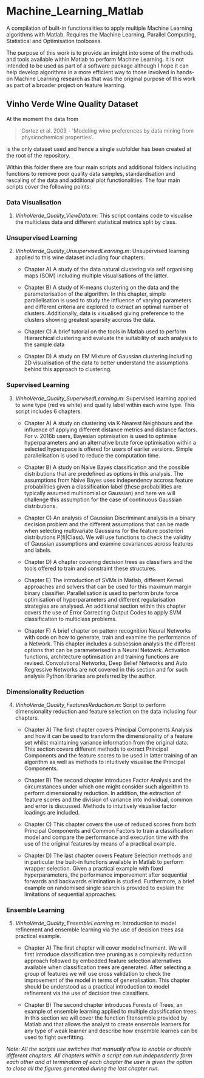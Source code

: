 # Machine_Learning_Matlab

A compilation of built-in functionalities to apply multiple Machine Learning algorithms with Matlab. Requires the Machine Learning, Parallel Computing, Statistical and Optimisation toolboxes. 

The purpose of this work is to provide an insight into some of the methods and tools available within Matlab to perform Machine Learning. It is not intended to be used as part of a software package although I hope it can help develop algorithms in a more efficient way to those involved in hands-on Machine Learning research as that was the original purpose of this work as part of a broader project on feature learning.

## Vinho Verde Wine Quality Dataset

At the moment the data from 
> Cortez et al. 2009 - 'Modeling wine preferences by data mining from physicochemical properties'.

is the only dataset used and hence a single subfolder has been created at the root of the repository. 

Within this folder there are four main scripts and additional folders including functions to remove poor quality data samples, standardisation and rescaling of the data and additional plot functionalities. The four main scripts cover the following points:

### Data Visualisation

1. *VinhoVerde_Quality_ViewData.m*: This script contains code to visualise the multiclass data and different statistical metrics split by class.

### Unsupervised Learning

2. *VinhoVerde_Quality_UnsupervisedLearning.m*: Unsupervised learning applied to this wine dataset including four chapters.

     - Chapter A) A study of the data natural clustering via self organising maps (SOM) 
     including multiple visualisations of the latter. 
    
     - Chapter B) A study of K-means clustering on the data and the parameterisation of
     the algorithm. In this chapter, simple parallelisation is used to study
     the influence of varying parameters and different criteria are explored
     to extract an optimal number of clusters. Additionally, data is
     visualised giving preference to the clusters showing greatest sparsity
     accross the data. 
    
     - Chapter C) A brief tutorial on the tools in Matlab used to perform Hierarchical
     clustering and evaluate the suitability of such analysis to the sample
     data
    
     - Chapter D) A study on EM Mixture of Gaussian clustering including 2D
     visualisation of the data to better understand the assumptions behind
     this approach to clustering. 

### Supervised Learning
 
3.  *VinhoVerde_Quality_SupervisedLearning.m*: Supervised learning applied to wine type (red vs white) and quality label within each wine  type. This script includes 6 chapters.

     - Chapter A) A study on clustering via K-Nearest Neighbours and the influence of
     applying different distance metrics and distance factors. For v. 2016b
     users, Bayesian optimisation is used to optimise hyperparameters and an
     alternative brute force optimisation within a selected hyperspace is
     offered for users of earlier versions. Simple parallelisation is used to
     reduce the computation time. 

     - Chapter B) A study on Naive Bayes classification and the possible distributions
     that are predefined as options in this analysis. The assumptions from
     Naive Bayes uses independency accross feature probabilities given a 
     classification label (these probabilities are typically assumed 
     multinomial or Gaussian) and here we will challenge this assumption for 
     the case of continuous Gaussian distributions. 

     - Chapter C) An analysis of Gaussian Discriminant analysis in a binary decision
     problem and the different assumptions that can be made when selecting
     multivariate Gaussians for the feature posteriori distributions
     P(fi|Class). We will use functions to check the validity of Gaussian
     assumptions and examine covariances across features and labels.

     - Chapter D) A chapter covering decision trees as classifiers and the tools offered
     to train and constraint these structures.  

     - Chapter E) The introduction of SVMs in Matlab, different Kernel approaches and
     solvers that can be used for this maximum margin binary classifier.
     Parallelisation is used to perform brute force optimisation of
     hyperparameters and different regularisation strategies are analysed.
     An additional section within this chapter covers the use of Error
     Correcting Output Codes to apply SVM classification to multiclass
     problems. 

     - Chapter F) A brief chapter on pattern recognition Neural Networks with code on
     how to generate, train and examine the performance of a Network. This
     chapter includes a subsession analysis the different options that can be
     parameterised in a Neural Netowrk. Activation functions, architecture 
     optimisation and training functions are revised.
     Convolutional Networks, Deep Belief Networks and Auto Regressive Networks
     are not covered in this section and for such analysis Python libraries
     are preferred by the author.
 
### Dimensionality Reduction
 
4. *VinhoVerde_Quality_FeaturesReduction.m*: Script to perform dimensionality reduction and feature selection on the data including four chapters.

    - Chapter A) The first chapter covers Principal Components Analysis and how it can
     be used to transform the dimensionality of a feature set whilst
     maintaining variance information from the original data. This section
     covers different methods to extract Principal Components and the feature
     scores to be used in latter training of an algorithm as well as methods
     to intuitively visualise the Principal Components.

    - Chapter B) The second chapter introduces Factor Analysis and the circumstances
     under which one might consider such algorithm to perform dimensionality
     reduction. In addition, the extraction of feature scores and the division
     of variance into individual, common and error is discussed. Methods to
     intuitively visualise factor loadings are included.

    - Chapter C) This chapter covers the use of reduced scores from both Principal
     Components and Common Factors to train a classification model and compare
     the performance and execution time with the use of the original features
     by means of a practical example.

    - Chapter D) The last chapter covers Feature Selection methods and in particular
     the built-in functions available in Matlab to perform wrapper selection.
     Given a practical example with fixed hyperparameters, the performance
     imporvement after sequential forwards and backwards elimination is
     studied. Furthermore, a brief example on randomised single search is
     provided to explain the limitations of sequential approaches.

### Ensemble Learning

5. *VinhoVerde_Quality_EnsembleLearning.m*: Introduction to model refinement and ensemble learning via the use of decision trees asa practical example. 

    - Chapter A) The first chapter will cover model refinement. We will first introduce 
     classification tree pruning as a complexity reduction approach followed 
     by embedded feature selection alternatives available when classification
     trees are generated. After selecting a group of features we will use
     cross validation to check the improvement of the model in terms of
     generalisation. This chapter should be understood as a practical 
     introduction to model refinement via the use of decision tree classifiers.  

    - Chapter B) The second chapter introduces Forests of Trees, an example of ensemble
     learning applied to multiple classification trees. In this section we
     will cover the function fitensemble provided by Matlab and that allows
     the analyst to create ensemble learners for any type of weak learner and
     describe how ensemble learnes can be used to fight overfitting. 


*Note: All the scripts use switches that manually allow to enable or disable different chapters. All chapters within a script can run independently form each other and at termination of each chapter the user is given the option to close all the figures generated during the last chapter run.* 

